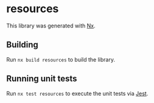# resources

This library was generated with [Nx](https://nx.dev).

## Building

Run `nx build resources` to build the library.

## Running unit tests

Run `nx test resources` to execute the unit tests via [Jest](https://jestjs.io).

